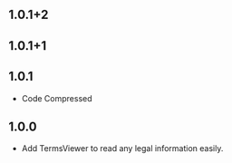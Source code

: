 ## 1.0.1+2
## 1.0.1+1

## 1.0.1

* Code Compressed

## 1.0.0

* Add TermsViewer to read any legal information easily.
